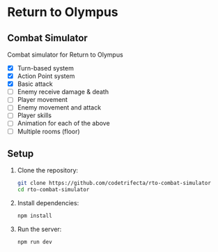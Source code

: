 # Return to Olympus

## Combat Simulator

Combat simulator for Return to Olympus

- [x] Turn-based system
- [x] Action Point system
- [x] Basic attack
- [ ] Enemy receive damage & death
- [ ] Player movement
- [ ] Enemy movement and attack
- [ ] Player skills
- [ ] Animation for each of the above
- [ ] Multiple rooms (floor)

## Setup

1. Clone the repository:

   ```bash
   git clone https://github.com/codetrifecta/rto-combat-simulator
   cd rto-combat-simulator
   ```

2. Install dependencies:

   ```bash
   npm install
   ```

3. Run the server:
   ```bash
   npm run dev
   ```
